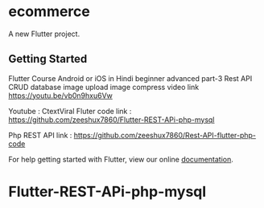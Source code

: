 # ecommerce

A new Flutter project.

## Getting Started

Flutter Course Android or iOS in Hindi beginner advanced part-3 Rest API CRUD database image upload image compress
video link https://youtu.be/vb0n9hxu6Vw

Youtube : CtextViral
Fluter code link : https://github.com/zeeshux7860/Flutter-REST-APi-php-mysql

Php REST API link :  https://github.com/zeeshux7860/Rest-API-flutter-php-code

For help getting started with Flutter, view our online
[documentation](https://flutter.io/).
# Flutter-REST-APi-php-mysql
